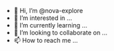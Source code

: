 - 👋 Hi, I’m @nova-explore
- 👀 I’m interested in ...
- 🌱 I’m currently learning ...
- 💞️ I’m looking to collaborate on ...
- 📫 How to reach me ...

<!---
nova-explore/nova-explore is a ✨ special ✨ repository because its `README.md` (this file) appears on your GitHub profile.
You can click the Preview link to take a look at your changes.
--->
